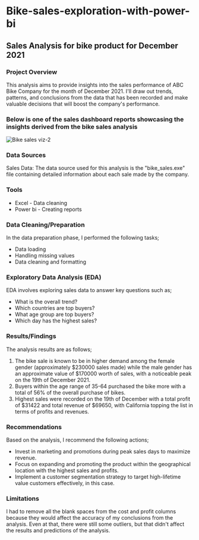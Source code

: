 # Bike-sales-exploration-with-power-bi


## Sales Analysis for bike product for December 2021

### Project Overview

This analysis aims to provide insights into the sales performance of ABC Bike Company for the month of December 2021. I'll draw out trends, patterns, and conclusions from the data that has been recorded and make valuable decisions that will boost the company's performance.



### Below is one of the sales dashboard reports showcasing the insights derived from the bike sales analysis

![Bike sales viz-2](https://github.com/ChinweRose/Bike-sales-exploration-with-power-bi/assets/103608228/34a91023-64c3-4baa-8b1f-82e5aea9f7c2)




### Data Sources

Sales Data: The data source used for this analysis is the "bike_sales.exe" file containing detailed information about each sale made by the company.

### Tools

- Excel - Data cleaning
- Power bi - Creating reports


### Data Cleaning/Preparation

In the data preparation phase, I performed the following tasks;

- Data loading
- Handling missing values
- Data cleaning and formatting


### Exploratory Data Analysis (EDA)

EDA involves exploring sales data to answer key questions such as;

- What is the overall trend?
- Which countries are top buyers?
- What age group are top buyers?
- Which day has the highest sales?


### Results/Findings 

The analysis results are as follows;
1. The bike sale is known to be in higher demand among the female gender (approximately $230000 sales made) while the male gender has an approximate value of $170000 worth of sales, 
   with a noticeable peak on the 19th of December 2021.
2. Buyers within the age range of 35-64 purchased the bike more with a total of 56% of the overall purchase of bikes.
3. Highest sales were recorded on the 19th of December with a total profit of $31422 and total revenue of $69650, with California topping the list in terms of profits and revenues.


### Recommendations

Based on the analysis, I recommend the following actions;

- Invest in marketing and promotions during peak sales days to maximize revenue.
- Focus on expanding and promoting the product within the geographical location with the highest sales and profits.
- Implement a customer segmentation strategy to target high-lifetime value customers effectively, in this case.



### Limitations

I had to remove all the blank spaces from the cost and profit columns because they would affect the accuracy of my conclusions from the analysis. Even at that, there were still some outliers, but that didn't affect the results and predictions of the analysis.










